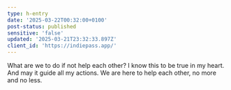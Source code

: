 ```yaml
---
type: h-entry
date: '2025-03-22T00:32:00+0100'
post-status: published
sensitive: 'false'
updated: '2025-03-21T23:32:33.897Z'
client_id: 'https://indiepass.app/'
---
```

What are we to do if not help each other? I know this to be true in my heart. And may it guide all my actions. We are here to help each other, no more and no less. 

